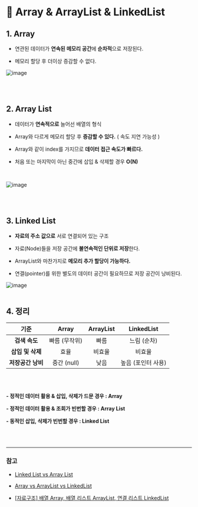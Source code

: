 # 📌 Array & ArrayList & LinkedList

## 1. Array

- 연관된 데이터가 **연속된 메모리 공간**에 **순차적**으로 저장된다.

- 메모리 할당 후 더이상 증감할 수 없다.

![image](https://user-images.githubusercontent.com/63834758/199028769-5e604601-3622-47aa-83c8-c5635fc0bd2c.png)

<br>
<br>

## 2. Array List

- 데이터가 **연속적으로** 늘어선 배열의 형식
- Array와 다르게 메모리 할당 후 **증감할 수 있다.** ( 속도 지연 가능성 )

- Array와 같이 index를 가지므로 **데이터 접근 속도가 빠르다.**
- 처음 또는 마지막이 아닌 중간에 삽입 & 삭제할 경우 **O(N)**
<br>

![image](https://user-images.githubusercontent.com/63834758/204771848-f3e300e3-453a-4f72-89bf-4e1fb0179221.png)

<br>
<br>

## 3. Linked List

- **자료의 주소 값으로** 서로 연결되어 있는 구조
- 자료(Node)들을 저장 공간에 **불연속적인 단위로 저장**한다.

- ArrayList와 마찬가지로 **메모리 추가 할당이 가능하다.**

- 연결(pointer)를 위한 별도의 데이터 공간이 필요하므로 저장 공간이 낭비된다.

![image](https://user-images.githubusercontent.com/63834758/200721995-bb9f59d4-aeaf-4134-ad72-f48e4364f037.png)
<br>
<br>

## 4. 정리

| 기준          | Array         | ArrayList | LinkedList         |
| :-------------: | :-------------: | :---------: | :------------------: |
| **검색 속도**     | 빠름 (무작위) | 빠름      | 느림 (순차)        |
| **삽입 및 삭제**  | 효율          | 비효율    | 비효율             |
| **저장공간 낭비** | 중간 (null)   | 낮음      | 높음 (포인터 사용) |

<br>
<br>

**- 정적인 데이터 활용 & 삽입, 삭제가 드문 경우 : Array**

**- 정적인 데이터 활용 & 조회가 빈번할 경우 : Array List**

**- 동적인 삽입, 삭제가 빈번할 경우 : Linked List**

<br>
<br>
<hr>

### 참고

- [Linked List vs Array List](https://www.nextree.co.kr/p6506/)

- [Array vs ArrayList vs LinkedList](https://gwang920.github.io/datastructure/Array-ArrayList-LinkedList-%EB%B3%B5%EC%82%AC%EB%B3%B8/)

- [[자료구조] 배열 Array, 배열 리스트 ArrayList, 연결 리스트 LinkedList](https://velog.io/@nnnyeong/%EC%9E%90%EB%A3%8C%EA%B5%AC%EC%A1%B0-%EB%B0%B0%EC%97%B4-Array-%EB%B0%B0%EC%97%B4-%EB%A6%AC%EC%8A%A4%ED%8A%B8-ArrayList-%EC%97%B0%EA%B2%B0-%EB%A6%AC%EC%8A%A4%ED%8A%B8-LinkedList)
